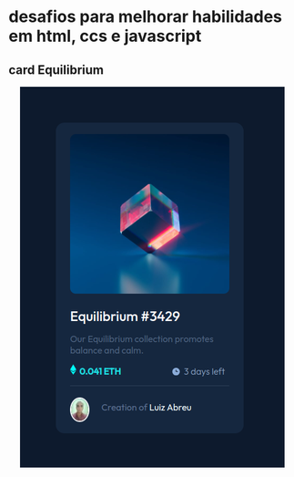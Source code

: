 # desafios para melhorar habilidades em html, ccs e javascript<br>

 ## card Equilibrium

 <div align="center">

 [<img src = "images/banner.png">](https://luizacn.github.io/challenges-02/)

 </div>


